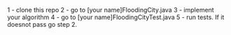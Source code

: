 1 - clone this repo
2 - go to [your name]FloodingCity.java
3 - implement your algorithm
4 - go to [your name]FloodingCityTest.java
5 - run tests. If it doesnot pass go step 2.